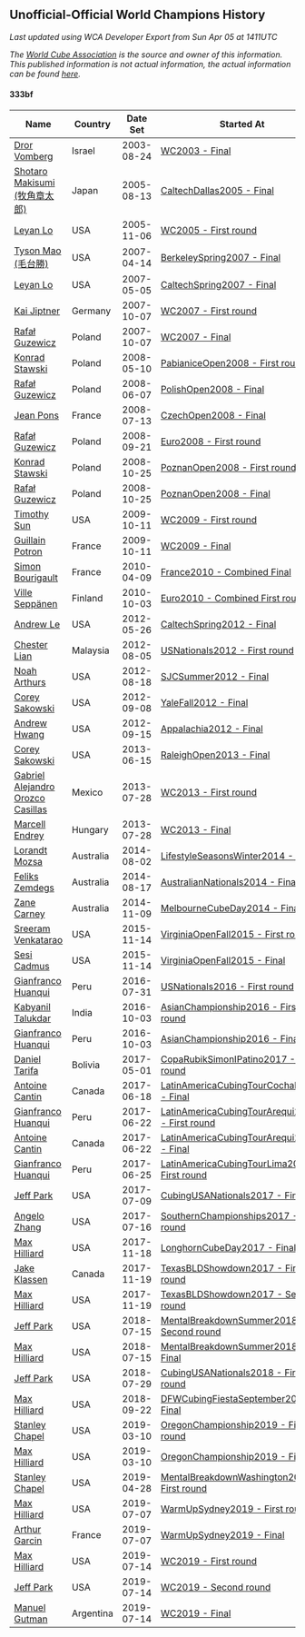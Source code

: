 ## Unofficial-Official World Champions History

*Last updated using WCA Developer Export from Sun Apr 05 at 1411UTC*

*The [World Cube Association](https://www.worldcubeassociation.org) is the source and owner of this information. This published information is not actual information, the actual information can be found [here](https://www.worldcubeassociation.org/results).*

#### 333bf

|Name|Country|Date Set|Started At|Ended At|Days Held|  
|--|--|--|--|--|--|  
|[Dror Vomberg](https://www.worldcubeassociation.org/persons/2003VOMB01)|Israel|2003-08-24|[WC2003 - Final](https://www.worldcubeassociation.org/competitions/WC2003/results/all#e333bf_f)|1 year after [Euro2004](https://www.worldcubeassociation.org/competitions/Euro2004/results/all#e333bf_f)|715|  
|[Shotaro Makisumi (牧角章太郎)](https://www.worldcubeassociation.org/persons/2003MAKI01)|Japan|2005-08-13|[CaltechDallas2005 - Final](https://www.worldcubeassociation.org/competitions/CaltechDallas2005/results/all#e333bf_f)|[WC2005 - First round](https://www.worldcubeassociation.org/competitions/WC2005/results/all#e333bf_1)|85|  
|[Leyan Lo](https://www.worldcubeassociation.org/persons/2004LOLE01)|USA|2005-11-06|[WC2005 - First round](https://www.worldcubeassociation.org/competitions/WC2005/results/all#e333bf_1)|[BerkeleySpring2007 - Final](https://www.worldcubeassociation.org/competitions/BerkeleySpring2007/results/all#e333bf_f)|524|  
|[Tyson Mao (毛台勝)](https://www.worldcubeassociation.org/persons/2004MAOT02)|USA|2007-04-14|[BerkeleySpring2007 - Final](https://www.worldcubeassociation.org/competitions/BerkeleySpring2007/results/all#e333bf_f)|[CaltechSpring2007 - Final](https://www.worldcubeassociation.org/competitions/CaltechSpring2007/results/all#e333bf_f)|21|  
|[Leyan Lo](https://www.worldcubeassociation.org/persons/2004LOLE01)|USA|2007-05-05|[CaltechSpring2007 - Final](https://www.worldcubeassociation.org/competitions/CaltechSpring2007/results/all#e333bf_f)|[WC2007 - First round](https://www.worldcubeassociation.org/competitions/WC2007/results/all#e333bf_1)|155|  
|[Kai Jiptner](https://www.worldcubeassociation.org/persons/2007JIPT01)|Germany|2007-10-07|[WC2007 - First round](https://www.worldcubeassociation.org/competitions/WC2007/results/all#e333bf_1)|[WC2007 - Final](https://www.worldcubeassociation.org/competitions/WC2007/results/all#e333bf_f)|0|  
|[Rafał Guzewicz](https://www.worldcubeassociation.org/persons/2006GUZE01)|Poland|2007-10-07|[WC2007 - Final](https://www.worldcubeassociation.org/competitions/WC2007/results/all#e333bf_f)|[PabianiceOpen2008 - First round](https://www.worldcubeassociation.org/competitions/PabianiceOpen2008/results/all#e333bf_1)|216|  
|[Konrad Stawski](https://www.worldcubeassociation.org/persons/2007STAW01)|Poland|2008-05-10|[PabianiceOpen2008 - First round](https://www.worldcubeassociation.org/competitions/PabianiceOpen2008/results/all#e333bf_1)|[PolishOpen2008 - Final](https://www.worldcubeassociation.org/competitions/PolishOpen2008/results/all#e333bf_f)|28|  
|[Rafał Guzewicz](https://www.worldcubeassociation.org/persons/2006GUZE01)|Poland|2008-06-07|[PolishOpen2008 - Final](https://www.worldcubeassociation.org/competitions/PolishOpen2008/results/all#e333bf_f)|[CzechOpen2008 - Final](https://www.worldcubeassociation.org/competitions/CzechOpen2008/results/all#e333bf_f)|36|  
|[Jean Pons](https://www.worldcubeassociation.org/persons/2004PONS01)|France|2008-07-13|[CzechOpen2008 - Final](https://www.worldcubeassociation.org/competitions/CzechOpen2008/results/all#e333bf_f)|[Euro2008 - First round](https://www.worldcubeassociation.org/competitions/Euro2008/results/all#e333bf_1)|70|  
|[Rafał Guzewicz](https://www.worldcubeassociation.org/persons/2006GUZE01)|Poland|2008-09-21|[Euro2008 - First round](https://www.worldcubeassociation.org/competitions/Euro2008/results/all#e333bf_1)|[PoznanOpen2008 - First round](https://www.worldcubeassociation.org/competitions/PoznanOpen2008/results/all#e333bf_1)|34|  
|[Konrad Stawski](https://www.worldcubeassociation.org/persons/2007STAW01)|Poland|2008-10-25|[PoznanOpen2008 - First round](https://www.worldcubeassociation.org/competitions/PoznanOpen2008/results/all#e333bf_1)|[PoznanOpen2008 - Final](https://www.worldcubeassociation.org/competitions/PoznanOpen2008/results/all#e333bf_f)|0|  
|[Rafał Guzewicz](https://www.worldcubeassociation.org/persons/2006GUZE01)|Poland|2008-10-25|[PoznanOpen2008 - Final](https://www.worldcubeassociation.org/competitions/PoznanOpen2008/results/all#e333bf_f)|[WC2009 - First round](https://www.worldcubeassociation.org/competitions/WC2009/results/all#e333bf_1)|351|  
|[Timothy Sun](https://www.worldcubeassociation.org/persons/2007SUNT01)|USA|2009-10-11|[WC2009 - First round](https://www.worldcubeassociation.org/competitions/WC2009/results/all#e333bf_1)|[WC2009 - Final](https://www.worldcubeassociation.org/competitions/WC2009/results/all#e333bf_f)|0|  
|[Guillain Potron](https://www.worldcubeassociation.org/persons/2008POTR01)|France|2009-10-11|[WC2009 - Final](https://www.worldcubeassociation.org/competitions/WC2009/results/all#e333bf_f)|[France2010 - Combined Final](https://www.worldcubeassociation.org/competitions/France2010/results/all#e333bf_c)|180|  
|[Simon Bourigault](https://www.worldcubeassociation.org/persons/2007BOUR01)|France|2010-04-09|[France2010 - Combined Final](https://www.worldcubeassociation.org/competitions/France2010/results/all#e333bf_c)|[Euro2010 - Combined First round](https://www.worldcubeassociation.org/competitions/Euro2010/results/all#e333bf_d)|177|  
|[Ville Seppänen](https://www.worldcubeassociation.org/persons/2008SEPP01)|Finland|2010-10-03|[Euro2010 - Combined First round](https://www.worldcubeassociation.org/competitions/Euro2010/results/all#e333bf_d)|1 year after [KirkkonummiOpen2011](https://www.worldcubeassociation.org/competitions/KirkkonummiOpen2011/results/all#e333bf_f)|596|  
|[Andrew Le](https://www.worldcubeassociation.org/persons/2009LEAN01)|USA|2012-05-26|[CaltechSpring2012 - Final](https://www.worldcubeassociation.org/competitions/CaltechSpring2012/results/all#e333bf_f)|[USNationals2012 - First round](https://www.worldcubeassociation.org/competitions/USNationals2012/results/all#e333bf_1)|71|  
|[Chester Lian](https://www.worldcubeassociation.org/persons/2009LIAN03)|Malaysia|2012-08-05|[USNationals2012 - First round](https://www.worldcubeassociation.org/competitions/USNationals2012/results/all#e333bf_1)|[SJCSummer2012 - Final](https://www.worldcubeassociation.org/competitions/SJCSummer2012/results/all#e333bf_f)|13|  
|[Noah Arthurs](https://www.worldcubeassociation.org/persons/2012ARTH01)|USA|2012-08-18|[SJCSummer2012 - Final](https://www.worldcubeassociation.org/competitions/SJCSummer2012/results/all#e333bf_f)|[YaleFall2012 - Final](https://www.worldcubeassociation.org/competitions/YaleFall2012/results/all#e333bf_f)|21|  
|[Corey Sakowski](https://www.worldcubeassociation.org/persons/2011SAKO01)|USA|2012-09-08|[YaleFall2012 - Final](https://www.worldcubeassociation.org/competitions/YaleFall2012/results/all#e333bf_f)|[Appalachia2012 - Final](https://www.worldcubeassociation.org/competitions/Appalachia2012/results/all#e333bf_f)|7|  
|[Andrew Hwang](https://www.worldcubeassociation.org/persons/2010HWAN02)|USA|2012-09-15|[Appalachia2012 - Final](https://www.worldcubeassociation.org/competitions/Appalachia2012/results/all#e333bf_f)|[RaleighOpen2013 - Final](https://www.worldcubeassociation.org/competitions/RaleighOpen2013/results/all#e333bf_f)|273|  
|[Corey Sakowski](https://www.worldcubeassociation.org/persons/2011SAKO01)|USA|2013-06-15|[RaleighOpen2013 - Final](https://www.worldcubeassociation.org/competitions/RaleighOpen2013/results/all#e333bf_f)|[WC2013 - First round](https://www.worldcubeassociation.org/competitions/WC2013/results/all#e333bf_1)|43|  
|[Gabriel Alejandro Orozco Casillas](https://www.worldcubeassociation.org/persons/2008CASI01)|Mexico|2013-07-28|[WC2013 - First round](https://www.worldcubeassociation.org/competitions/WC2013/results/all#e333bf_1)|[WC2013 - Final](https://www.worldcubeassociation.org/competitions/WC2013/results/all#e333bf_f)|0|  
|[Marcell Endrey](https://www.worldcubeassociation.org/persons/2007ENDR01)|Hungary|2013-07-28|[WC2013 - Final](https://www.worldcubeassociation.org/competitions/WC2013/results/all#e333bf_f)|1 year after [WC2013](https://www.worldcubeassociation.org/competitions/WC2013/results/all#e333bf_f)|365|  
|[Lorandt Mozsa](https://www.worldcubeassociation.org/persons/2014MOZS01)|Australia|2014-08-02|[LifestyleSeasonsWinter2014 - Final](https://www.worldcubeassociation.org/competitions/LifestyleSeasonsWinter2014/results/all#e333bf_f)|[AustralianNationals2014 - Final](https://www.worldcubeassociation.org/competitions/AustralianNationals2014/results/all#e333bf_f)|15|  
|[Feliks Zemdegs](https://www.worldcubeassociation.org/persons/2009ZEMD01)|Australia|2014-08-17|[AustralianNationals2014 - Final](https://www.worldcubeassociation.org/competitions/AustralianNationals2014/results/all#e333bf_f)|[MelbourneCubeDay2014 - Final](https://www.worldcubeassociation.org/competitions/MelbourneCubeDay2014/results/all#e333bf_f)|84|  
|[Zane Carney](https://www.worldcubeassociation.org/persons/2010CARN01)|Australia|2014-11-09|[MelbourneCubeDay2014 - Final](https://www.worldcubeassociation.org/competitions/MelbourneCubeDay2014/results/all#e333bf_f)|1 year after [MelbourneCubeDay2014](https://www.worldcubeassociation.org/competitions/MelbourneCubeDay2014/results/all#e333bf_f)|365|  
|[Sreeram Venkatarao](https://www.worldcubeassociation.org/persons/2008VENK01)|USA|2015-11-14|[VirginiaOpenFall2015 - First round](https://www.worldcubeassociation.org/competitions/VirginiaOpenFall2015/results/all#e333bf_1)|[VirginiaOpenFall2015 - Final](https://www.worldcubeassociation.org/competitions/VirginiaOpenFall2015/results/all#e333bf_f)|0|  
|[Sesi Cadmus](https://www.worldcubeassociation.org/persons/2009CADM01)|USA|2015-11-14|[VirginiaOpenFall2015 - Final](https://www.worldcubeassociation.org/competitions/VirginiaOpenFall2015/results/all#e333bf_f)|[USNationals2016 - First round](https://www.worldcubeassociation.org/competitions/USNationals2016/results/all#e333bf_1)|260|  
|[Gianfranco Huanqui](https://www.worldcubeassociation.org/persons/2013HUAN29)|Peru|2016-07-31|[USNationals2016 - First round](https://www.worldcubeassociation.org/competitions/USNationals2016/results/all#e333bf_1)|[AsianChampionship2016 - First round](https://www.worldcubeassociation.org/competitions/AsianChampionship2016/results/all#e333bf_1)|64|  
|[Kabyanil Talukdar](https://www.worldcubeassociation.org/persons/2013TALU01)|India|2016-10-03|[AsianChampionship2016 - First round](https://www.worldcubeassociation.org/competitions/AsianChampionship2016/results/all#e333bf_1)|[AsianChampionship2016 - Final](https://www.worldcubeassociation.org/competitions/AsianChampionship2016/results/all#e333bf_f)|0|  
|[Gianfranco Huanqui](https://www.worldcubeassociation.org/persons/2013HUAN29)|Peru|2016-10-03|[AsianChampionship2016 - Final](https://www.worldcubeassociation.org/competitions/AsianChampionship2016/results/all#e333bf_f)|[CopaRubikSimonIPatino2017 - First round](https://www.worldcubeassociation.org/competitions/CopaRubikSimonIPatino2017/results/all#e333bf_1)|210|  
|[Daniel Tarifa](https://www.worldcubeassociation.org/persons/2016TARI02)|Bolivia|2017-05-01|[CopaRubikSimonIPatino2017 - First round](https://www.worldcubeassociation.org/competitions/CopaRubikSimonIPatino2017/results/all#e333bf_1)|[LatinAmericaCubingTourCochab2017 - Final](https://www.worldcubeassociation.org/competitions/LatinAmericaCubingTourCochab2017/results/all#e333bf_f)|48|  
|[Antoine Cantin](https://www.worldcubeassociation.org/persons/2010CANT02)|Canada|2017-06-18|[LatinAmericaCubingTourCochab2017 - Final](https://www.worldcubeassociation.org/competitions/LatinAmericaCubingTourCochab2017/results/all#e333bf_f)|[LatinAmericaCubingTourArequi2017 - First round](https://www.worldcubeassociation.org/competitions/LatinAmericaCubingTourArequi2017/results/all#e333bf_1)|4|  
|[Gianfranco Huanqui](https://www.worldcubeassociation.org/persons/2013HUAN29)|Peru|2017-06-22|[LatinAmericaCubingTourArequi2017 - First round](https://www.worldcubeassociation.org/competitions/LatinAmericaCubingTourArequi2017/results/all#e333bf_1)|[LatinAmericaCubingTourArequi2017 - Final](https://www.worldcubeassociation.org/competitions/LatinAmericaCubingTourArequi2017/results/all#e333bf_f)|0|  
|[Antoine Cantin](https://www.worldcubeassociation.org/persons/2010CANT02)|Canada|2017-06-22|[LatinAmericaCubingTourArequi2017 - Final](https://www.worldcubeassociation.org/competitions/LatinAmericaCubingTourArequi2017/results/all#e333bf_f)|[LatinAmericaCubingTourLima2017 - First round](https://www.worldcubeassociation.org/competitions/LatinAmericaCubingTourLima2017/results/all#e333bf_1)|3|  
|[Gianfranco Huanqui](https://www.worldcubeassociation.org/persons/2013HUAN29)|Peru|2017-06-25|[LatinAmericaCubingTourLima2017 - First round](https://www.worldcubeassociation.org/competitions/LatinAmericaCubingTourLima2017/results/all#e333bf_1)|[CubingUSANationals2017 - Final](https://www.worldcubeassociation.org/competitions/CubingUSANationals2017/results/all#e333bf_f)|14|  
|[Jeff Park](https://www.worldcubeassociation.org/persons/2015PARK08)|USA|2017-07-09|[CubingUSANationals2017 - Final](https://www.worldcubeassociation.org/competitions/CubingUSANationals2017/results/all#e333bf_f)|[SouthernChampionships2017 - First round](https://www.worldcubeassociation.org/competitions/SouthernChampionships2017/results/all#e333bf_1)|7|  
|[Angelo Zhang](https://www.worldcubeassociation.org/persons/2014ZHAN01)|USA|2017-07-16|[SouthernChampionships2017 - First round](https://www.worldcubeassociation.org/competitions/SouthernChampionships2017/results/all#e333bf_1)|[LonghornCubeDay2017 - Final](https://www.worldcubeassociation.org/competitions/LonghornCubeDay2017/results/all#e333bf_f)|125|  
|[Max Hilliard](https://www.worldcubeassociation.org/persons/2015HILL09)|USA|2017-11-18|[LonghornCubeDay2017 - Final](https://www.worldcubeassociation.org/competitions/LonghornCubeDay2017/results/all#e333bf_f)|[TexasBLDShowdown2017 - First round](https://www.worldcubeassociation.org/competitions/TexasBLDShowdown2017/results/all#e333bf_1)|1|  
|[Jake Klassen](https://www.worldcubeassociation.org/persons/2016KLAS01)|Canada|2017-11-19|[TexasBLDShowdown2017 - First round](https://www.worldcubeassociation.org/competitions/TexasBLDShowdown2017/results/all#e333bf_1)|[TexasBLDShowdown2017 - Second round](https://www.worldcubeassociation.org/competitions/TexasBLDShowdown2017/results/all#e333bf_2)|0|  
|[Max Hilliard](https://www.worldcubeassociation.org/persons/2015HILL09)|USA|2017-11-19|[TexasBLDShowdown2017 - Second round](https://www.worldcubeassociation.org/competitions/TexasBLDShowdown2017/results/all#e333bf_2)|[MentalBreakdownSummer2018 - Second round](https://www.worldcubeassociation.org/competitions/MentalBreakdownSummer2018/results/all#e333bf_2)|238|  
|[Jeff Park](https://www.worldcubeassociation.org/persons/2015PARK08)|USA|2018-07-15|[MentalBreakdownSummer2018 - Second round](https://www.worldcubeassociation.org/competitions/MentalBreakdownSummer2018/results/all#e333bf_2)|[MentalBreakdownSummer2018 - Final](https://www.worldcubeassociation.org/competitions/MentalBreakdownSummer2018/results/all#e333bf_f)|0|  
|[Max Hilliard](https://www.worldcubeassociation.org/persons/2015HILL09)|USA|2018-07-15|[MentalBreakdownSummer2018 - Final](https://www.worldcubeassociation.org/competitions/MentalBreakdownSummer2018/results/all#e333bf_f)|[CubingUSANationals2018 - First round](https://www.worldcubeassociation.org/competitions/CubingUSANationals2018/results/all#e333bf_1)|14|  
|[Jeff Park](https://www.worldcubeassociation.org/persons/2015PARK08)|USA|2018-07-29|[CubingUSANationals2018 - First round](https://www.worldcubeassociation.org/competitions/CubingUSANationals2018/results/all#e333bf_1)|[DFWCubingFiestaSeptember2018 - Final](https://www.worldcubeassociation.org/competitions/DFWCubingFiestaSeptember2018/results/all#e333bf_f)|55|  
|[Max Hilliard](https://www.worldcubeassociation.org/persons/2015HILL09)|USA|2018-09-22|[DFWCubingFiestaSeptember2018 - Final](https://www.worldcubeassociation.org/competitions/DFWCubingFiestaSeptember2018/results/all#e333bf_f)|[OregonChampionship2019 - First round](https://www.worldcubeassociation.org/competitions/OregonChampionship2019/results/all#e333bf_1)|169|  
|[Stanley Chapel](https://www.worldcubeassociation.org/persons/2016CHAP04)|USA|2019-03-10|[OregonChampionship2019 - First round](https://www.worldcubeassociation.org/competitions/OregonChampionship2019/results/all#e333bf_1)|[OregonChampionship2019 - Final](https://www.worldcubeassociation.org/competitions/OregonChampionship2019/results/all#e333bf_f)|0|  
|[Max Hilliard](https://www.worldcubeassociation.org/persons/2015HILL09)|USA|2019-03-10|[OregonChampionship2019 - Final](https://www.worldcubeassociation.org/competitions/OregonChampionship2019/results/all#e333bf_f)|[MentalBreakdownWashington2019 - First round](https://www.worldcubeassociation.org/competitions/MentalBreakdownWashington2019/results/all#e333bf_1)|49|  
|[Stanley Chapel](https://www.worldcubeassociation.org/persons/2016CHAP04)|USA|2019-04-28|[MentalBreakdownWashington2019 - First round](https://www.worldcubeassociation.org/competitions/MentalBreakdownWashington2019/results/all#e333bf_1)|[WarmUpSydney2019 - First round](https://www.worldcubeassociation.org/competitions/WarmUpSydney2019/results/all#e333bf_1)|70|  
|[Max Hilliard](https://www.worldcubeassociation.org/persons/2015HILL09)|USA|2019-07-07|[WarmUpSydney2019 - First round](https://www.worldcubeassociation.org/competitions/WarmUpSydney2019/results/all#e333bf_1)|[WarmUpSydney2019 - Final](https://www.worldcubeassociation.org/competitions/WarmUpSydney2019/results/all#e333bf_f)|0|  
|[Arthur Garcin](https://www.worldcubeassociation.org/persons/2014GARC27)|France|2019-07-07|[WarmUpSydney2019 - Final](https://www.worldcubeassociation.org/competitions/WarmUpSydney2019/results/all#e333bf_f)|[WC2019 - First round](https://www.worldcubeassociation.org/competitions/WC2019/results/all#e333bf_1)|7|  
|[Max Hilliard](https://www.worldcubeassociation.org/persons/2015HILL09)|USA|2019-07-14|[WC2019 - First round](https://www.worldcubeassociation.org/competitions/WC2019/results/all#e333bf_1)|[WC2019 - Second round](https://www.worldcubeassociation.org/competitions/WC2019/results/all#e333bf_2)|0|  
|[Jeff Park](https://www.worldcubeassociation.org/persons/2015PARK08)|USA|2019-07-14|[WC2019 - Second round](https://www.worldcubeassociation.org/competitions/WC2019/results/all#e333bf_2)|[WC2019 - Final](https://www.worldcubeassociation.org/competitions/WC2019/results/all#e333bf_f)|0|  
|[Manuel Gutman](https://www.worldcubeassociation.org/persons/2017GUTM01)|Argentina|2019-07-14|[WC2019 - Final](https://www.worldcubeassociation.org/competitions/WC2019/results/all#e333bf_f)|Ongoing|266|  
